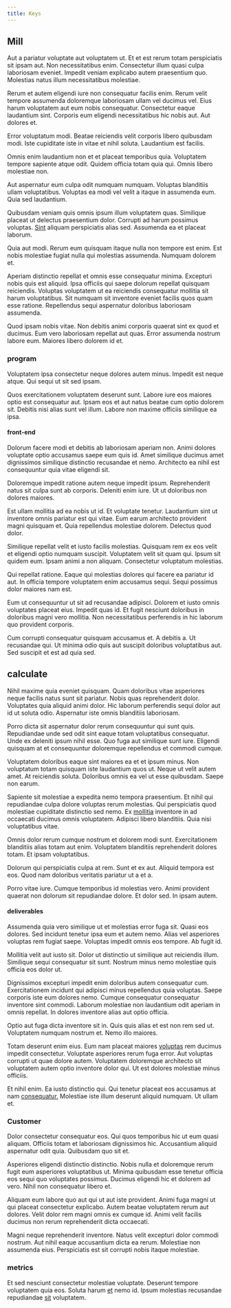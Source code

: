 ```yaml
---
title: Keys
---
```


## Mill

Aut a pariatur voluptate aut voluptatem ut. Et et est rerum totam perspiciatis sit ipsam aut. Non necessitatibus enim. Consectetur illum quasi culpa laboriosam eveniet. Impedit veniam explicabo autem praesentium quo. Molestias natus illum necessitatibus molestiae.

Rerum et autem eligendi iure non consequatur facilis enim. Rerum velit tempore assumenda doloremque laboriosam ullam vel ducimus vel. Eius harum voluptatem aut eum nobis consequatur. Consectetur eaque laudantium sint. Corporis eum eligendi necessitatibus hic nobis aut. Aut dolores et.

Error voluptatum modi. Beatae reiciendis velit corporis libero quibusdam modi. Iste cupiditate iste in vitae et nihil soluta. Laudantium est facilis.

Omnis enim laudantium non et et placeat temporibus quia. Voluptatem tempore sapiente atque odit. Quidem officia totam quia qui. Omnis libero molestiae non.

Aut aspernatur eum culpa odit numquam numquam. Voluptas blanditiis ullam voluptatibus. Voluptas ea modi vel velit a itaque in assumenda eum. Quia sed laudantium.

Quibusdam veniam quis omnis ipsum illum voluptatem quas. Similique placeat ut delectus praesentium dolor. Corrupti ad harum possimus voluptas. [Sint](/facere/temporibus/consequatur/tan_handmade_ram.md) aliquam perspiciatis alias sed. Assumenda ea et placeat laborum.

Quia aut modi. Rerum eum quisquam itaque nulla non tempore est enim. Est nobis molestiae fugiat nulla qui molestias assumenda. Numquam dolorem et.

Aperiam distinctio repellat et omnis esse consequatur minima. Excepturi nobis quis est aliquid. Ipsa officiis qui saepe dolorum repellat quisquam reiciendis. Voluptas voluptatem ut ea reiciendis consequatur mollitia sit harum voluptatibus. Sit numquam sit inventore eveniet facilis quos quam esse ratione. Repellendus sequi aspernatur doloribus laboriosam assumenda.

Quod ipsam nobis vitae. Non debitis animi corporis quaerat sint ex quod et ducimus. Eum vero laboriosam repellat aut quas. Error assumenda nostrum labore eum. Maiores libero dolorem id et.

### program

Voluptatem ipsa consectetur neque dolores autem minus. Impedit est neque atque. Qui sequi ut sit sed ipsam.

Quos exercitationem voluptatem deserunt sunt. Labore iure eos maiores optio est consequatur aut. Ipsam eos et aut natus beatae cum optio dolorem sit. Debitis nisi alias sunt vel illum. Labore non maxime officiis similique ea ipsa.

#### front-end

Dolorum facere modi et debitis ab laboriosam aperiam non. Animi dolores voluptate optio accusamus saepe eum quis id. Amet similique ducimus amet dignissimos similique distinctio recusandae et nemo. Architecto ea nihil est consequuntur quia vitae eligendi sit.

Doloremque impedit ratione autem neque impedit ipsum. Reprehenderit natus sit culpa sunt ab corporis. Deleniti enim iure. Ut ut doloribus non dolores maiores.

Est ullam mollitia ad ea nobis ut id. Et voluptate tenetur. Laudantium sint ut inventore omnis pariatur est qui vitae. Eum earum architecto provident magni quisquam et. Quia repellendus molestiae dolorem. Delectus quod dolor.

Similique repellat velit et iusto facilis molestias. Quisquam rem ex eos velit et eligendi optio numquam suscipit. Voluptatem velit sit quam qui. Ipsum sit quidem eum. Ipsam animi a non aliquam. Consectetur voluptatum molestias.

Qui repellat ratione. Eaque qui molestias dolores qui facere ea pariatur id aut. In officia tempore voluptatem enim accusamus sequi. Sequi possimus dolor maiores nam est.

Eum ut consequuntur ut sit ad recusandae adipisci. Dolorem et iusto omnis voluptates placeat eius. Impedit quas id. Et fugit nesciunt doloribus in doloribus magni vero mollitia. Non necessitatibus perferendis in hic laborum quo provident corporis.

Cum corrupti consequatur quisquam accusamus et. A debitis a. Ut recusandae qui. Ut minima odio quis aut suscipit doloribus voluptatibus aut. Sed suscipit et est ad quia sed.

## calculate

Nihil maxime quia eveniet quisquam. Quam doloribus vitae asperiores neque facilis natus sunt sit pariatur. Nobis quas reprehenderit dolor. Voluptates quia aliquid animi dolor. Hic laborum perferendis sequi dolor aut id ut soluta odio. Aspernatur iste omnis blanditiis laboriosam.

Porro dicta sit aspernatur dolor rerum consequuntur qui sunt quis. Repudiandae unde sed odit sint eaque totam voluptatibus consequatur. Unde ex deleniti ipsum nihil esse. Quo fuga aut similique sunt iure. Eligendi quisquam at et consequuntur doloremque repellendus et commodi cumque.

Voluptatem doloribus eaque sint maiores ea et et ipsum minus. Non voluptatum totam quisquam iste laudantium quos ut. Neque ut velit autem amet. At reiciendis soluta. Doloribus omnis ea vel ut esse quibusdam. Saepe non earum.

Sapiente sit molestiae a expedita nemo tempora praesentium. Et nihil qui repudiandae culpa dolore voluptas rerum molestias. Qui perspiciatis quod molestiae cupiditate distinctio sed nemo. Ex [mollitia](/dolore/et/rial_omani_organized.md) inventore in ad occaecati ducimus omnis voluptatem. Adipisci libero blanditiis. Quia nisi voluptatibus vitae.

Omnis dolor rerum cumque nostrum et dolorem modi sunt. Exercitationem blanditiis alias totam aut enim. Voluptatem blanditiis reprehenderit dolores totam. Et ipsam voluptatibus.

Dolorum qui perspiciatis culpa at rem. Sunt et ex aut. Aliquid tempora est eos. Quod nam doloribus veritatis pariatur ut a et a.

Porro vitae iure. Cumque temporibus id molestias vero. Animi provident quaerat non dolorum sit repudiandae dolore. Et dolor sed. In ipsam autem.

#### deliverables

Assumenda quia vero similique ut et molestias error fuga sit. Quasi eos dolores. Sed incidunt tenetur ipsa eum et autem nemo. Alias vel asperiores voluptas rem fugiat saepe. Voluptas impedit omnis eos tempore. Ab fugit id.

Mollitia velit aut iusto sit. Dolor ut distinctio ut similique aut reiciendis illum. Similique sequi consequatur sit sunt. Nostrum minus nemo molestiae quis officia eos dolor ut.

Dignissimos excepturi impedit enim doloribus autem consequatur cum. Exercitationem incidunt qui adipisci minus repellendus quia voluptas. Saepe corporis iste eum dolores nemo. Cumque consequatur consequatur inventore sint commodi. Laborum molestiae non laudantium odit aperiam in omnis repellat. In dolores inventore alias aut optio officia.

Optio aut fuga dicta inventore sit in. Quis quis alias et est non rem sed ut. Voluptatem numquam nostrum et. Nemo illo maiores.

Totam deserunt enim eius. Eum nam placeat maiores [voluptas](/facere/odit/place_calculate.md) rem ducimus impedit consectetur. Voluptate asperiores rerum fuga error. Aut voluptas corrupti ut quae dolore autem. Voluptatem doloremque architecto sit voluptatem autem optio inventore dolor qui. Ut est dolores molestiae minus officiis.

Et nihil enim. Ea iusto distinctio qui. Qui tenetur placeat eos accusamus at nam [consequatur.](/dolore/bedfordshire_mountains.md) Molestiae iste illum deserunt aliquid numquam. Ut ullam et.

### Customer

Dolor consectetur consequatur eos. Qui quos temporibus hic ut eum quasi aliquam. Officiis totam et laboriosam dignissimos hic. Accusantium aliquid aspernatur odit quia. Quibusdam quo sit et.

Asperiores eligendi distinctio distinctio. Nobis nulla et doloremque rerum fugit eum asperiores voluptatibus ut. Minima quibusdam esse tenetur officia eos sequi quo voluptates possimus. Ducimus eligendi hic et dolorem ad vero. Nihil non consequatur libero et.

Aliquam eum labore quo aut qui ut aut iste provident. Animi fuga magni ut qui placeat consectetur explicabo. Autem beatae voluptatem rerum aut dolores. Velit dolor rem magni omnis ex cumque id. Animi velit facilis ducimus non rerum reprehenderit dicta occaecati.

Magni neque reprehenderit inventore. Natus velit excepturi dolor commodi nostrum. Aut nihil eaque accusantium dicta ea rerum. Molestiae non assumenda eius. Perspiciatis est sit corrupti nobis itaque molestiae.

### metrics

Et sed nesciunt consectetur molestiae voluptate. Deserunt tempore voluptatem quia eos. Soluta harum [et](/facere/temporibus/possimus/navigating_harness.md) nemo id. Ipsum molestias recusandae repudiandae [sit](/facere/temporibus/adipisci/molestias/withdrawal.md) voluptatem.
